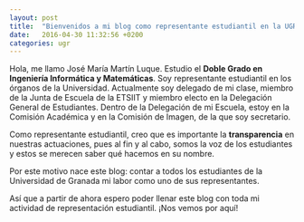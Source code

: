 ```yaml
---
layout: post
title:  "Bienvenidos a mi blog como representante estudiantil en la UGR."
date:   2016-04-30 11:32:56 +0200
categories: ugr
---
```


Hola, me llamo José María Martín Luque. Estudio el **Doble Grado en Ingeniería Informática y Matemáticas**. Soy representante estudiantil en los órganos de la Universidad. Actualmente soy delegado de mi clase, miembro de la Junta de Escuela de la ETSIIT y miembro electo en la Delegación General de Estudiantes. Dentro de la Delegación de mi Escuela, estoy en la Comisión Académica y en  la Comisión de Imagen, de la que soy secretario.

Como representante estudiantil, creo que es importante la **transparencia** en nuestras actuaciones, pues al fin y al cabo, somos la voz de los estudiantes y estos se merecen saber qué hacemos en su nombre.

Por este motivo nace este blog: contar a todos los estudiantes de la Universidad de Granada mi labor como uno de sus representantes.

Así que a partir de ahora espero poder llenar este blog con toda mi actividad de representación estudiantil. ¡Nos vemos por aquí!
